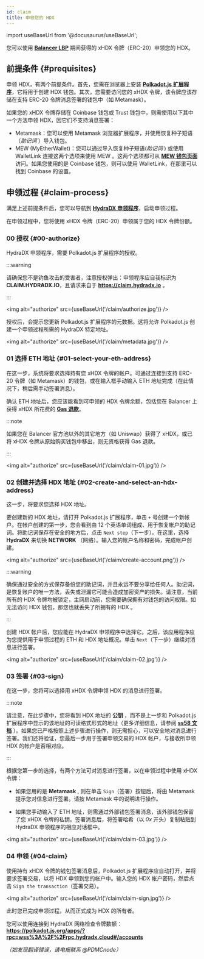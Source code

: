 ```yaml
---
id: claim
title: 申领您的 HDX
---
```


import useBaseUrl from '@docusaurus/useBaseUrl';

您可以使用 **[Balancer LBP](https://hydradxcn.substack.com/p/lbpgg)** 期间获得的 xHDX 令牌（ERC-20）申领您的 HDX。 

## 前提条件 {#prequisites}

申领 HDX，有两个前提条件。首先，您需在浏览器上安装 **[Polkadot.js 扩展程序](https://polkadot.js.org/extension/)**，它将用于创建 HDX 钱包。其次，您需要访问您的 xHDX 令牌，该令牌应该存储在支持 ERC-20 令牌消息签署的钱包中（如 Metamask）。

如果您的 xHDX 令牌存储在 Coinbase 钱包或 Trust 钱包中，则需使用以下其中一个方法申领 HDX，因它们不支持消息签署：

* Metamask：您可以使用 Metamask 浏览器扩展程序，并使用恢复种子短语（*助记词* ）导入钱包。
* MEW (MyEtherWallet)：您可以通过导入恢复种子短语(*助记词* ) 或使用 WalletLink 连接这两个选项来使用 MEW 。这两个选项都可从 **[MEW 钱包页面](https://www.myetherwallet.com/access-my-wallet)** 访问。如果您使用的是 Coinbase 钱包，则可以使用 WalletLink，在那里可以找到 Coinbase 的设置。

## 申领过程 {#claim-process}

满足上述前提条件后，您可以导航到 **[HydraDX 申领程序](https://claim.hydradx.io)**，启动申领过程。

在申领过程中，您将使用 xHDX 令牌（ERC-20）申领属于您的 HDX 令牌份额。

### 00 授权 {#00-authorize}

HydraDX 申领程序，需要 Polkadot.js 扩展程序的授权。

:::warning

请确保您不是钓鱼攻击的受害者，注意授权弹出：申领程序应自我标识为 **CLAIM.HYDRADX.IO**，且请求来自于 **https://claim.hydradx.io** 。

:::

<img alt="authorize" src={useBaseUrl('/claim/authorize.jpg')} />

授权后，会提示您更新 Polkadot.js 扩展程序的元数据。这将允许 Polkadot.js 创建一个申领过程所需的 HydraDX 特定地址。

<img alt="authorize" src={useBaseUrl('/claim/metadata.jpg')} />

### 01 选择 ETH 地址 {#01-select-your-eth-address}

在这一步，系统将要求选择持有您 xHDX 令牌的帐户。可通过连接到支持 ERC-20 令牌（如 Metamask）的钱包，或在输入框手动输入 ETH 地址完成（在此情况下，稍后需手动签署消息）。

确认 ETH 地址后，您应该能看到可申领的 HDX 令牌余额，包括您在 Balancer 上获得 xHDX 所花费的 **[Gas 退款](https://hydradxcn.substack.com/p/sczltp)**。

:::note

如果您在 Balancer 官方池以外的其它地方（如 Uniswap）获得了 xHDX，或已将 xHDX 令牌从原始购买钱包中移出，则无资格获得 Gas 退款。

:::

<img alt="authorize" src={useBaseUrl('/claim/claim-01.jpg')} />

### 02 创建并选择 HDX 地址 {#02-create-and-select-an-hdx-address}

这一步，将要求您选择 HDX 地址。

要创建新的 HDX 地址，请打开 Polkadot.js 扩展程序，单击 `+` 号创建一个新帐户。在帐户创建的第一步，您会看到由 12 个英语单词组成、用于恢复帐户的助记词。将助记词保存在安全的地方后，点击 `Next step`（下一步）。在这里，选择 **HydraDX** 来切换 **NETWORK** （网络）。输入您的帐户名称和密码，完成帐户创建。

<img alt="authorize" src={useBaseUrl('/claim/create-account.png')} />

:::warning 

确保通过安全的方式保存备份您的助记词，并且永远不要分享给任何人。助记词，是恢复账户的唯一方法，丢失或泄漏它可能会造成加密资产的损失。请注意，当前所有的 HDX 令牌均被锁定，主网启动前，您需要确保拥有对钱包的访问权限。如无法访问 HDX 钱包，那您也就丢失了所拥有的 HDX 。

:::

创建 HDX 帐户后，您应能在 HydraDX 申领程序中选择它。之后，该应用程序应为您提供用于申领过程的 ETH 和 HDX 地址概况。单击 `Next`（下一步）继续对消息进行签署。

<img alt="authorize" src={useBaseUrl('/claim/claim-02.jpg')} />

### 03 签署 {#03-sign}

在这一步，您将可以选择用 xHDX 令牌申领 HDX 的消息进行签署。

:::note

请注意，在此步骤中，您将看到 HDX 地址的 **公钥** ，而不是上一步和 Polkadot.js 扩展程序中显示的该地址的可读格式形式的地址（更多详细信息，请参阅 **[ss58 文档](https://polkadot.js.org/docs/keyring/start/ss58)** ）。如果您已严格按照上述步骤进行操作，则无需担心，可以安全地对消息进行签署。我们还将验证，您最后一步用于签署申领交易的 HDX 帐户，与接收所申领 HDX 的帐户是否相对应。

:::

根据您第一步的选择，有两个方法可对消息进行签署，以在申领过程中使用 xHDX 令牌：

* 如果您用的是 **Metamask** , 则在单击 `Sign`（签署）按钮后，将由 Metamask 提示您对信息进行签署。请按 Metamask 中的说明进行操作。 

* 如果您手动输入了 ETH 地址，则需通过外部钱包签署消息，该外部钱包保留了您 xHDX 令牌的私钥。签署消息后，将签署哈希（以 *0x* 开头）复制粘贴到 HydraDX 申领程序的相应对话框中。

<img alt="authorize" src={useBaseUrl('/claim/claim-03.jpg')} />

### 04 申领 {#04-claim}

使用持有 xHDX 令牌的钱包签署消息后，Polkadot.js 扩展程序应自动打开，并将要求签署交易，以将 HDX 申领到您的帐户中。输入您的 HDX 帐户密码，然后点击 `Sign the transaction`（签署交易）。

<img alt="authorize" src={useBaseUrl('/claim/claim-sign.jpg')} />

此时您已完成申领过程，从而正式成为 HDX 的所有者。

您可以使用连接到 HydraDX 网络检查令牌数额：
**https://polkadot.js.org/apps/?rpc=wss%3A%2F%2Frpc.hydradx.cloud#/accounts**

*（如发现翻译错误，请电报联系 @PDMCnode）*

